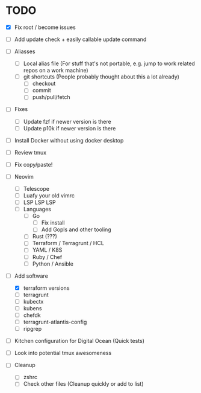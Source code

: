 # TODO

- [x] Fix root / become issues
- [ ] Add update check + easily callable update command

- [ ] Aliasses
  - [ ] Local alias file (For stuff that's not portable, e.g. jump to work related repos on a work machine)
  - [ ] git shortcuts (People probably thought about this a lot already)
    - [ ] checkout
    - [ ] commit
    - [ ] push/pull/fetch

- [ ] Fixes
  - [ ] Update fzf if newer version is there
  - [ ] Update p10k if newer version is there

- [ ] Install Docker without using docker desktop

- [ ] Review tmux

- [ ] Fix copy/paste!

- [ ] Neovim
  - [ ] Telescope
  - [ ] Luafy your old vimrc
  - [ ] LSP LSP LSP
  - [ ] Languages
    - [ ] Go
      - [ ] Fix install
      - [ ] Add Gopls and other tooling
    - [ ] Rust (???)
    - [ ] Terraform / Terragrunt / HCL
    - [ ] YAML / K8S
    - [ ] Ruby / Chef
    - [ ] Python / Ansible

- [ ] Add software
  - [x] terraform versions
  - [ ] terragrunt
  - [ ] kubectx
  - [ ] kubens
  - [ ] chefdk
  - [ ] terragrunt-atlantis-config
  - [ ] ripgrep

- [ ] Kitchen configuration for Digital Ocean (Quick tests)

- [ ] Look into potential tmux awesomeness

- [ ] Cleanup
  - [ ] zshrc
  - [ ] Check other files (Cleanup quickly or add to list)

